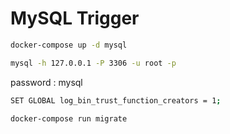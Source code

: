 # MySQL Trigger

```bash
docker-compose up -d mysql
```

```bash
mysql -h 127.0.0.1 -P 3306 -u root -p
```

password : mysql

```bash
SET GLOBAL log_bin_trust_function_creators = 1;
```

```bash
docker-compose run migrate
```
